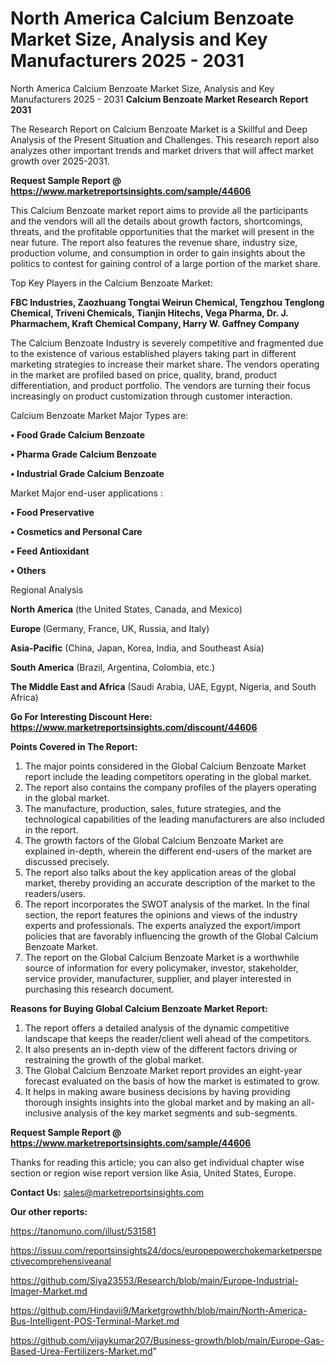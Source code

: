 # North America Calcium Benzoate Market Size, Analysis and Key Manufacturers 2025 - 2031
North America Calcium Benzoate Market Size, Analysis and Key Manufacturers 2025 - 2031
<strong>Calcium Benzoate Market Research Report 2031</strong>

The Research Report on Calcium Benzoate Market is a Skillful and Deep Analysis of the Present Situation and Challenges. This research report also analyzes other important trends and market drivers that will affect market growth over 2025-2031.

<strong>Request Sample Report @ <a href=https://www.marketreportsinsights.com/sample/44606>https://www.marketreportsinsights.com/sample/44606</a></strong>

This Calcium Benzoate market report aims to provide all the participants and the vendors will all the details about growth factors, shortcomings, threats, and the profitable opportunities that the market will present in the near future. The report also features the revenue share, industry size, production volume, and consumption in order to gain insights about the politics to contest for gaining control of a large portion of the market share.

Top Key Players in the Calcium Benzoate Market:

<strong>FBC Industries, Zaozhuang Tongtai Weirun Chemical, Tengzhou Tenglong Chemical, Triveni Chemicals, Tianjin Hitechs, Vega Pharma, Dr. J. Pharmachem, Kraft Chemical Company, Harry W. Gaffney Company</strong>

The Calcium Benzoate Industry is severely competitive and fragmented due to the existence of various established players taking part in different marketing strategies to increase their market share. The vendors operating in the market are profiled based on price, quality, brand, product differentiation, and product portfolio. The vendors are turning their focus increasingly on product customization through customer interaction.

Calcium Benzoate Market Major Types are:

<strong>•  Food Grade Calcium Benzoate

•  Pharma Grade Calcium Benzoate

•  Industrial Grade Calcium Benzoate</strong>

Market Major end-user applications :

<strong>•  Food Preservative

•  Cosmetics and Personal Care

•  Feed Antioxidant

•  Others</strong>

Regional Analysis

</u><strong><b>North America</b></strong> (the United States, Canada, and Mexico)

<strong><b>Europe </b></strong>(Germany, France, UK, Russia, and Italy)

<strong><b>Asia-Pacific</b></strong> (China, Japan, Korea, India, and Southeast Asia)

<strong><b>South America</b></strong> (Brazil, Argentina, Colombia, etc.)

<strong><b>The Middle East and Africa</b></strong> (Saudi Arabia, UAE, Egypt, Nigeria, and South Africa)

<strong>Go For Interesting Discount Here: <a href=https://www.marketreportsinsights.com/discount/44606>https://www.marketreportsinsights.com/discount/44606</a></strong>

<strong>Points Covered in The Report:</strong>
<ol>
  <li>The major points considered in the Global Calcium Benzoate Market report include the leading competitors operating in the global market.</li>
  <li>The report also contains the company profiles of the players operating in the global market.</li>
  <li>The manufacture, production, sales, future strategies, and the technological capabilities of the leading manufacturers are also included in the report.</li>
  <li>The growth factors of the Global Calcium Benzoate Market are explained in-depth, wherein the different end-users of the market are discussed precisely.</li>
  <li>The report also talks about the key application areas of the global market, thereby providing an accurate description of the market to the readers/users.</li>
  <li>The report incorporates the SWOT analysis of the market. In the final section, the report features the opinions and views of the industry experts and professionals. The experts analyzed the export/import policies that are favorably influencing the growth of the Global Calcium Benzoate Market.</li>
  <li>The report on the Global Calcium Benzoate Market is a worthwhile source of information for every policymaker, investor, stakeholder, service provider, manufacturer, supplier, and player interested in purchasing this research document.</li>
</ol>
<strong>Reasons for Buying Global Calcium Benzoate Market Report:</strong>

<ol>
  <li>The report offers a detailed analysis of the dynamic competitive landscape that keeps the reader/client well ahead of the competitors.</li>
  <li>It also presents an in-depth view of the different factors driving or restraining the growth of the global market.</li>
  <li>The Global Calcium Benzoate Market report provides an eight-year forecast evaluated on the basis of how the market is estimated to grow.</li>
  <li>It helps in making aware business decisions by having providing thorough insights insights into the global market and by making an all-inclusive analysis of the key market segments and sub-segments.</li>
</ol>
<strong>Request Sample Report @ <a href=https://www.marketreportsinsights.com/sample/44606>https://www.marketreportsinsights.com/sample/44606</a></strong>


Thanks for reading this article; you can also get individual chapter wise section or region wise report version like Asia, United States, Europe.

<strong>Contact Us:</strong>
sales@marketreportsinsights.com

<strong>Our other reports:</strong>

<a href=https://tanomuno.com/illust/531581>https://tanomuno.com/illust/531581</a>

<a href=https://issuu.com/reportsinsights24/docs/europepowerchokemarketperspectivecomprehensiveanal>https://issuu.com/reportsinsights24/docs/europepowerchokemarketperspectivecomprehensiveanal</a>

<a href=https://github.com/Siya23553/Research/blob/main/Europe-Industrial-Imager-Market.md>https://github.com/Siya23553/Research/blob/main/Europe-Industrial-Imager-Market.md</a>

<a href=https://github.com/Hindavii9/Marketgrowthh/blob/main/North-America-Bus-Intelligent-POS-Terminal-Market.md>https://github.com/Hindavii9/Marketgrowthh/blob/main/North-America-Bus-Intelligent-POS-Terminal-Market.md</a>

<a href=https://github.com/vijaykumar207/Business-growth/blob/main/Europe-Gas-Based-Urea-Fertilizers-Market.md>https://github.com/vijaykumar207/Business-growth/blob/main/Europe-Gas-Based-Urea-Fertilizers-Market.md</a>"
